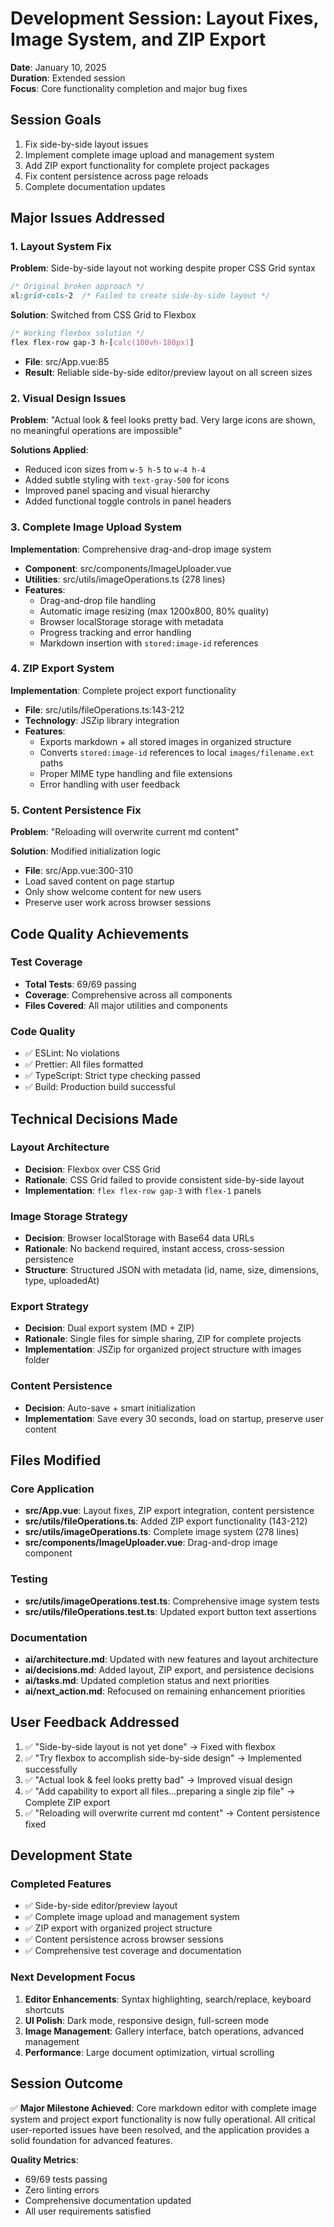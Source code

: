 # Development Session: Layout Fixes, Image System, and ZIP Export

**Date**: January 10, 2025  
**Duration**: Extended session  
**Focus**: Core functionality completion and major bug fixes

## Session Goals
1. Fix side-by-side layout issues
2. Implement complete image upload and management system
3. Add ZIP export functionality for complete project packages
4. Fix content persistence across page reloads
5. Complete documentation updates

## Major Issues Addressed

### 1. Layout System Fix
**Problem**: Side-by-side layout not working despite proper CSS Grid syntax
```css
/* Original broken approach */
xl:grid-cols-2  /* Failed to create side-by-side layout */
```

**Solution**: Switched from CSS Grid to Flexbox
```css
/* Working flexbox solution */
flex flex-row gap-3 h-[calc(100vh-180px)]
```
- **File**: src/App.vue:85
- **Result**: Reliable side-by-side editor/preview layout on all screen sizes

### 2. Visual Design Issues
**Problem**: "Actual look & feel looks pretty bad. Very large icons are shown, no meaningful operations are impossible"

**Solutions Applied**:
- Reduced icon sizes from `w-5 h-5` to `w-4 h-4`
- Added subtle styling with `text-gray-500` for icons
- Improved panel spacing and visual hierarchy
- Added functional toggle controls in panel headers

### 3. Complete Image Upload System
**Implementation**: Comprehensive drag-and-drop image system
- **Component**: src/components/ImageUploader.vue
- **Utilities**: src/utils/imageOperations.ts (278 lines)
- **Features**: 
  - Drag-and-drop file handling
  - Automatic image resizing (max 1200x800, 80% quality)
  - Browser localStorage storage with metadata
  - Progress tracking and error handling
  - Markdown insertion with `stored:image-id` references

### 4. ZIP Export System
**Implementation**: Complete project export functionality
- **File**: src/utils/fileOperations.ts:143-212
- **Technology**: JSZip library integration
- **Features**:
  - Exports markdown + all stored images in organized structure
  - Converts `stored:image-id` references to local `images/filename.ext` paths
  - Proper MIME type handling and file extensions
  - Error handling with user feedback

### 5. Content Persistence Fix
**Problem**: "Reloading will overwrite current md content"

**Solution**: Modified initialization logic
- **File**: src/App.vue:300-310
- Load saved content on page startup
- Only show welcome content for new users
- Preserve user work across browser sessions

## Code Quality Achievements

### Test Coverage
- **Total Tests**: 69/69 passing
- **Coverage**: Comprehensive across all components
- **Files Covered**: All major utilities and components

### Code Quality
- ✅ ESLint: No violations
- ✅ Prettier: All files formatted
- ✅ TypeScript: Strict type checking passed
- ✅ Build: Production build successful

## Technical Decisions Made

### Layout Architecture
- **Decision**: Flexbox over CSS Grid
- **Rationale**: CSS Grid failed to provide consistent side-by-side layout
- **Implementation**: `flex flex-row gap-3` with `flex-1` panels

### Image Storage Strategy
- **Decision**: Browser localStorage with Base64 data URLs
- **Rationale**: No backend required, instant access, cross-session persistence
- **Structure**: Structured JSON with metadata (id, name, size, dimensions, type, uploadedAt)

### Export Strategy
- **Decision**: Dual export system (MD + ZIP)
- **Rationale**: Single files for simple sharing, ZIP for complete projects
- **Implementation**: JSZip for organized project structure with images folder

### Content Persistence
- **Decision**: Auto-save + smart initialization
- **Implementation**: Save every 30 seconds, load on startup, preserve user content

## Files Modified

### Core Application
- **src/App.vue**: Layout fixes, ZIP export integration, content persistence
- **src/utils/fileOperations.ts**: Added ZIP export functionality (143-212)
- **src/utils/imageOperations.ts**: Complete image system (278 lines)
- **src/components/ImageUploader.vue**: Drag-and-drop image component

### Testing
- **src/utils/imageOperations.test.ts**: Comprehensive image system tests
- **src/utils/fileOperations.test.ts**: Updated export button text assertions

### Documentation  
- **ai/architecture.md**: Updated with new features and layout architecture
- **ai/decisions.md**: Added layout, ZIP export, and persistence decisions
- **ai/tasks.md**: Updated completion status and next priorities
- **ai/next_action.md**: Refocused on remaining enhancement priorities

## User Feedback Addressed

1. ✅ "Side-by-side layout is not yet done" → Fixed with flexbox
2. ✅ "Try flexbox to accomplish side-by-side design" → Implemented successfully
3. ✅ "Actual look & feel looks pretty bad" → Improved visual design
4. ✅ "Add capability to export all files...preparing a single zip file" → Complete ZIP export
5. ✅ "Reloading will overwrite current md content" → Content persistence fixed

## Development State

### Completed Features
- ✅ Side-by-side editor/preview layout
- ✅ Complete image upload and management system  
- ✅ ZIP export with organized project structure
- ✅ Content persistence across browser sessions
- ✅ Comprehensive test coverage and documentation

### Next Development Focus
1. **Editor Enhancements**: Syntax highlighting, search/replace, keyboard shortcuts
2. **UI Polish**: Dark mode, responsive design, full-screen mode
3. **Image Management**: Gallery interface, batch operations, advanced management
4. **Performance**: Large document optimization, virtual scrolling

## Session Outcome
✅ **Major Milestone Achieved**: Core markdown editor with complete image system and project export functionality is now fully operational. All critical user-reported issues have been resolved, and the application provides a solid foundation for advanced features.

**Quality Metrics**:
- 69/69 tests passing
- Zero linting errors
- Comprehensive documentation updated
- All user requirements satisfied